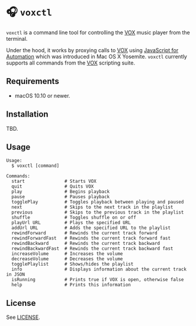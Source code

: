 # 🎧 `voxctl`
`voxctl` is a command line tool for controlling the [VOX](https://vox.rocks)
music player from the terminal.

Under the hood, it works by proxying calls to [VOX](https://vox.rocks) using
[JavaScript for
Automation](https://developer.apple.com/library/archive/releasenotes/InterapplicationCommunication/RN-JavaScriptForAutomation/Articles/Introduction.html)
which was introduced in Mac OS X Yosemite. `voxctl` currently supports all
commands from the [VOX](https://vox.rocks) scripting suite.

## Requirements
* macOS 10.10 or newer.

## Installation
TBD.

## Usage
```
Usage:
  $ voxctl [command]

Commands:
  start               # Starts VOX
  quit                # Quits VOX
  play                # Begins playback
  pause               # Pauses playback
  togglePlay          # Toggles playback between playing and paused 
  next                # Skips to the next track in the playlist
  previous            # Skips to the previous track in the playlist
  shuffle             # Toggles shuffle on or off
  playUrl URL         # Plays the specified URL
  addUrl URL          # Adds the specified URL to the playlist
  rewindForward       # Rewinds the current track forward
  rewindForwardFast   # Rewinds the current track forward fast
  rewindBackward      # Rewinds the current track backward
  rewindBackwardFast  # Rewinds the current track backward fast
  increaseVolume      # Increases the volume
  decreaseVolume      # Decreases the volume
  togglePlaylist      # Shows/hides the playlist
  info                # Displays information about the current track in JSON
  isRunning           # Prints true if VOX is open, otherwise false
  help                # Prints this information
```

## License
See [LICENSE](https://github.com/majjoha/voxctl/blob/master/LICENSE).
